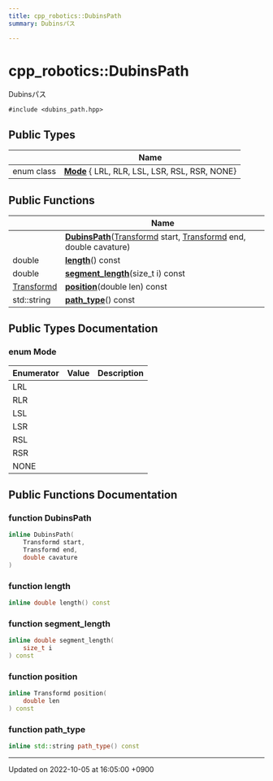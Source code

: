 ```yaml
---
title: cpp_robotics::DubinsPath
summary: Dubinsパス 

---
```


# cpp_robotics::DubinsPath



Dubinsパス 


`#include <dubins_path.hpp>`

## Public Types

|                | Name           |
| -------------- | -------------- |
| enum class| **[Mode](/cpp_robotics/doxybook/Classes/classcpp__robotics_1_1DubinsPath/#enum-mode)** { LRL, RLR, LSL, LSR, RSL, RSR, NONE} |

## Public Functions

|                | Name           |
| -------------- | -------------- |
| | **[DubinsPath](/cpp_robotics/doxybook/Classes/classcpp__robotics_1_1DubinsPath/#function-dubinspath)**([Transformd](/cpp_robotics/doxybook/Namespaces/namespacecpp__robotics/#using-transformd) start, [Transformd](/cpp_robotics/doxybook/Namespaces/namespacecpp__robotics/#using-transformd) end, double cavature) |
| double | **[length](/cpp_robotics/doxybook/Classes/classcpp__robotics_1_1DubinsPath/#function-length)**() const |
| double | **[segment_length](/cpp_robotics/doxybook/Classes/classcpp__robotics_1_1DubinsPath/#function-segment-length)**(size_t i) const |
| [Transformd](/cpp_robotics/doxybook/Namespaces/namespacecpp__robotics/#using-transformd) | **[position](/cpp_robotics/doxybook/Classes/classcpp__robotics_1_1DubinsPath/#function-position)**(double len) const |
| std::string | **[path_type](/cpp_robotics/doxybook/Classes/classcpp__robotics_1_1DubinsPath/#function-path-type)**() const |

## Public Types Documentation

### enum Mode

| Enumerator | Value | Description |
| ---------- | ----- | ----------- |
| LRL | |   |
| RLR | |   |
| LSL | |   |
| LSR | |   |
| RSL | |   |
| RSR | |   |
| NONE | |   |




## Public Functions Documentation

### function DubinsPath

```cpp
inline DubinsPath(
    Transformd start,
    Transformd end,
    double cavature
)
```


### function length

```cpp
inline double length() const
```


### function segment_length

```cpp
inline double segment_length(
    size_t i
) const
```


### function position

```cpp
inline Transformd position(
    double len
) const
```


### function path_type

```cpp
inline std::string path_type() const
```


-------------------------------

Updated on 2022-10-05 at 16:05:00 +0900